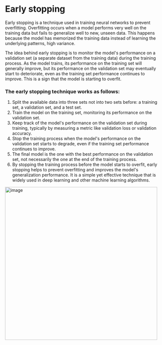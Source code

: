 # Early stopping
Early stopping is a technique used in training neural networks to prevent overfitting. Overfitting occurs when a model performs very well on the training data but fails to generalize well to new, unseen data. This happens because the model has memorized the training data instead of learning the underlying patterns, high variance.

The idea behind early stopping is to monitor the model's performance on a validation set (a separate dataset from the training data) during the training process. As the model trains, its performance on the training set will generally improve, but its performance on the validation set may eventually start to deteriorate, even as the training set performance continues to improve. This is a sign that the model is starting to overfit.

### The early stopping technique works as follows:

1. Split the available data into three sets not into two sets before: a training set, a validation set, and a test set.
2. Train the model on the training set, monitoring its performance on the validation set.
3. Keep track of the model's performance on the validation set during training, typically by measuring a metric like validation loss or validation accuracy.
4. Stop the training process when the model's performance on the validation set starts to degrade, even if the training set performance continues to improve.
5. The final model is the one with the best performance on the validation set, not necessarily the one at the end of the training process.
6. By stopping the training process before the model starts to overfit, early stopping helps to prevent overfitting and improves the model's generalization performance. It is a simple yet effective technique that is widely used in deep learning and other machine learning algorithms.

<img width="500" alt="image" src="https://github.com/user-attachments/assets/31da06a1-6dab-4004-86c2-e0f0c73ac833">
